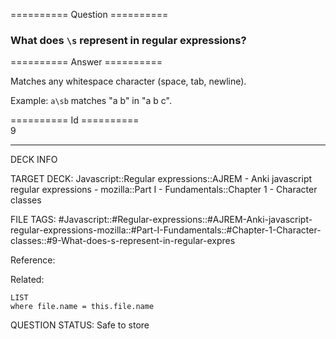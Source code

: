 ========== Question ==========  

### What does `\s` represent in regular expressions?  

========== Answer ==========  

Matches any whitespace character (space, tab, newline).

Example: `a\sb` matches "a b" in "a b c".

========== Id ==========  
9

---

DECK INFO

TARGET DECK: Javascript::Regular expressions::AJREM - Anki javascript regular expressions - mozilla::Part I - Fundamentals::Chapter 1 - Character classes

FILE TAGS: #Javascript::#Regular-expressions::#AJREM-Anki-javascript-regular-expressions-mozilla::#Part-I-Fundamentals::#Chapter-1-Character-classes::#9-What-does-s-represent-in-regular-expres

Reference:

Related:

```dataview
LIST
where file.name = this.file.name
```


QUESTION STATUS: Safe to store
